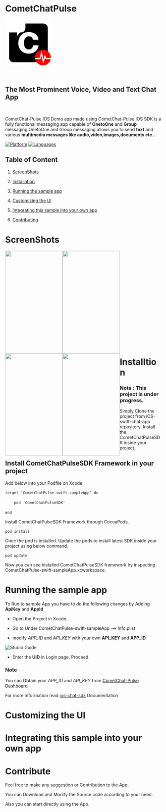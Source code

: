 
<div style="width:100%">
	<div style="width:50%; display:inline-block">
		<h1> CometChatPulse </h1> 
		<img align="left" width="150" height="150" alt="CometChat Pulse" src="https://github.com/CometChat-Pulse/javascript-chat-sdk/blob/master/CometChat%20Pulse%20Logo.png">		
	</div>	
</div>
</br>
</br>
<h2> The Most Prominent Voice, Video and Text Chat App</h2>

</div>
<br>

CometChat-Pulse iOS Demo app made using CometChat-Pulse iOS SDK is a fully functional messaging app capable of **OnetoOne** and **Group** messaging.OnetoOne and Group messaging allows you to send **text** and various **multimedia messages like audio,video,images,documents etc..**

[![Platform](https://img.shields.io/badge/platform-iOS-orange.svg)](https://cocoapods.org/pods/CometChatPulseSDK)
[![Languages](https://img.shields.io/badge/language-Swift-orange.svg)](https://github.com/CometChat-Pulse/ios-swift-chat-app)


## Table of Content

1. [ScreenShots](#screenshots)

2. [Installation](#installtion)

2. [Running the sample app](#run-the-sample-app)

4. [Customizing the UI](#customizing-the-UI)

5. [Integrating this sample into your own app](#integrating-this-sample-into-your-own-app)

4. [Contributing](#contribute)


# ScreenShots

<img align="left" width="185" height="331" src="https://github.com/CometChat-Pulse/ios-swift-chat-app/blob/master/Screenshots/splash.gif">
   

   <img align="left" width="185" height="331" src="https://github.com/CometChat-Pulse/ios-swift-chat-app/blob/master/Screenshots/login.gif">
   
   
   <img align="left" width="185" height="331" src="https://github.com/CometChat-Pulse/ios-swift-chat-app/blob/master/Screenshots/tapOnContact.gif">
   
 
   
   <img align="left" width="185" height="331" src="https://github.com/CometChat-Pulse/ios-swift-chat-app/blob/master/Screenshots/Contacts.gif"></br>                                                      
   
<br></br><br></br><br></br><br></br><br></br><br></br><br></br><br></br>


# Installtion 
### Note : This project is under progress.
      
   Simply Clone the project from iOS-swift-chat-app repository. Install the CometChatPulseSDK inside your project.
   
## Install CometChatPulseSDK Framework in  your project

Add below into your Podfile on Xcode.

```
target 'CometChatPulse-swift-sampleApp' do
  
	pod 'CometChatPulseSDK'

end
```

Install CometChatPulseSDK Framework through CocoaPods.

```
pod install
```
Once the pod is installed. Update the pods to install latest SDK inside your project using below command. 

```
pod update
```

Now you can see installed CometChatPulseSDK framework by inspecting CometChatPulse-swift-sampleApp.xcworkspace.   
   
   

# Running the sample app


   
   To Run to sample App you have to do the following changes by Adding **ApiKey** and **AppId**
          
   - Open the Project in Xcode. 
          
   - Go to Under CometChatPulse-swift-sampleApp -->  Info.plist
                  
   -  modify *APP_ID* and *API_KEY* with your own **API_KEY** and **APP_ID**
   
 ![Studio Guide](https://github.com/CometChat-Pulse/ios-swift-chat-app/blob/PULSE_001/Screenshots/Authentication.png)    
     
   - Enter the **UID** in Login page. Proceed.
    
   
### Note    


   You can Obtain your  *APP_ID* and *API_KEY* from [CometChat-Pulse Dashboard](https://app.cometchat.com/#/login)
   
   For more information read [ios-chat-sdk](https://github.com/CometChat-Pulse/ios-chat-sdk) Documentation
    
 # Customizing the UI
 
 
 
       
# Integrating this sample into your own app       
       

# Contribute 
   
   
   Feel free to make any suggestion or Contribution to the App. 
   
   You can Download and Modify the Source code according to your need.
   
   Also you can start directly using the App.




